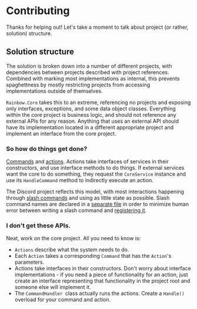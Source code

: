 # Contributing
Thanks for helping out! Let's take a moment to talk about project (or rather, solution) structure.

## Solution structure
The solution is broken down into a number of different projects, with dependencies between projects described with project references.
Combined with marking most implementations as internal, this prevents spaghettness by mostly restricting projects from accessing implementations
outside of themselves.

`Rainbow.Core` takes this to an extreme, referencing no projects and exposing only interfaces, exceptions, and some
data object classes. Everything within the core project is business logic, and should not reference any external APIs for any reason. Anything
that uses an external API should have its implementation located in a different appropriate project and implement an interface from the core
project.

### So how do things get done?
[Commands](https://github.com/RainbowGuard/rainbow/tree/main/src/Rainbow.Core/Commands) and [actions](https://github.com/RainbowGuard/rainbow/tree/main/src/Rainbow.Core/Internal/Actions).
Actions take interfaces of services in their constructors, and use interface methods to do things. If external services
want the core to do something, they request the `CoreService` instance and use its `HandleCommand` method to indirectly execute an action.

The Discord project reflects this model, with most interactions happening through [slash commands](https://github.com/RainbowGuard/rainbow/tree/main/src/Rainbow.Discord/Internal/SlashCommands) and using as little state as possible.
Slash command names are declared in a [separate file](https://github.com/RainbowGuard/rainbow/blob/main/src/Rainbow.Discord/Internal/SlashCommandNames.cs) in order
to minimize human error between writing a slash command and [registering it](https://github.com/RainbowGuard/rainbow/blob/d92735979e9778ecaeb76fd327500cc906249a8f/src/Rainbow.Discord/Internal/Events/ClientReady.cs#L16-L29).

### I don't get these APIs.
Neat, work on the core project. All you need to know is:
 - `Actions` describe what the system needs to do.
 - Each `Action` takes a corresponding `Command` that has the `Action`'s parameters.
 - Actions take interfaces in their constructors. Don't worry about interface implementations - if you need a piece of functionality for an action, just create an interface representing that functionality in the project root and someone else will implement it.
 - The `CommandHandler `class actually runs the actions. Create a `Handle()` overload for your command and action.
